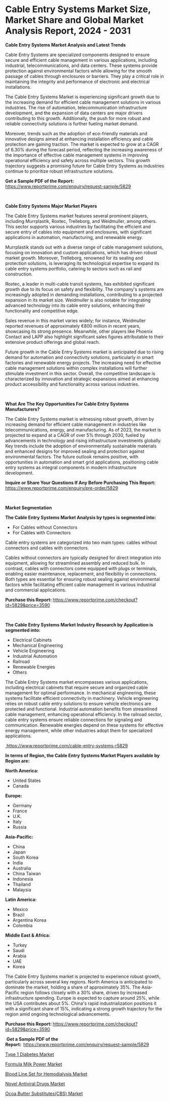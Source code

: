 <p><h1>Cable Entry Systems Market Size, Market Share and Global Market Analysis Report, 2024 - 2031</h1></p><p><strong>Cable Entry Systems Market Analysis and Latest Trends</strong></p>
<p><p>Cable Entry Systems are specialized components designed to ensure secure and efficient cable management in various applications, including industrial, telecommunications, and data centers. These systems provide protection against environmental factors while allowing for the smooth passage of cables through enclosures or barriers. They play a critical role in maintaining the integrity and performance of electronic and electrical installations.</p><p>The Cable Entry Systems Market is experiencing significant growth due to the increasing demand for efficient cable management solutions in various industries. The rise of automation, telecommunication infrastructure development, and the expansion of data centers are major drivers contributing to this growth. Additionally, the push for more robust and reliable connectivity solutions is further fueling market demand.</p><p>Moreover, trends such as the adoption of eco-friendly materials and innovative designs aimed at enhancing installation efficiency and cable protection are gaining traction. The market is expected to grow at a CAGR of 6.30% during the forecast period, reflecting the increasing awareness of the importance of effective cable management systems in improving operational efficiency and safety across multiple sectors. This growth trajectory suggests a promising future for Cable Entry Systems as industries continue to prioritize robust infrastructure solutions.</p></p>
<p><strong>Get a Sample PDF of the Report:&nbsp;</strong> <a href="https://www.reportprime.com/enquiry/request-sample/5829?utm_campaign=1437&utm_medium=2&utm_source=Github&utm_content=ia&utm_term=10102024&utm_id=cable-entry-systems">https://www.reportprime.com/enquiry/request-sample/5829</a></p>
<p>&nbsp;</p>
<p><strong>Cable Entry Systems Major Market Players</strong></p>
<p><p>The Cable Entry Systems market features several prominent players, including Murrplastik, Roxtec, Trelleborg, and Weidmuller, among others. This sector supports various industries by facilitating the efficient and secure entry of cables into equipment and enclosures, with significant applications in automation, manufacturing, and renewable energy.</p><p>Murrplastik stands out with a diverse range of cable management solutions, focusing on innovation and custom applications, which has driven robust market growth. Moreover, Trelleborg, renowned for its sealing and protection solutions, is leveraging its technological expertise to expand its cable entry systems portfolio, catering to sectors such as rail and construction.</p><p>Roxtec, a leader in multi-cable transit systems, has exhibited significant growth due to its focus on safety and flexibility. The company's systems are increasingly adopted in demanding installations, contributing to a projected expansion in its market size. Weidmuller is also notable for integrating advanced technology into its cable entry solutions, enhancing their functionality and competitive edge.</p><p>Sales revenue in this market varies widely; for instance, Weidmuller reported revenues of approximately €800 million in recent years, showcasing its strong presence. Meanwhile, other players like Phoenix Contact and LAPP also highlight significant sales figures attributable to their extensive product offerings and global reach.</p><p>Future growth in the Cable Entry Systems market is anticipated due to rising demand for automation and connectivity solutions, particularly in smart factories and renewable energy projects. The increasing need for effective cable management solutions within complex installations will further stimulate investment in this sector. Overall, the competitive landscape is characterized by innovation and strategic expansions aimed at enhancing product accessibility and functionality across various industries.</p></p>
<p>&nbsp;</p>
<p><strong>What Are The Key Opportunities For Cable Entry Systems Manufacturers?</strong></p>
<p><p>The Cable Entry Systems market is witnessing robust growth, driven by increasing demand for efficient cable management in industries like telecommunications, energy, and manufacturing. As of 2023, the market is projected to expand at a CAGR of over 5% through 2030, fueled by advancements in technology and rising infrastructure investments globally. Key trends include the adoption of environmentally sustainable materials and enhanced designs for improved sealing and protection against environmental factors. The future outlook remains positive, with opportunities in automation and smart grid applications, positioning cable entry systems as integral components in modern infrastructure development.</p></p>
<p><strong>Inquire or Share Your Questions If Any Before Purchasing This Report:</strong> <a href="https://www.reportprime.com/enquiry/pre-order/5829?utm_campaign=1437&utm_medium=2&utm_source=Github&utm_content=ia&utm_term=10102024&utm_id=cable-entry-systems">https://www.reportprime.com/enquiry/pre-order/5829</a></p>
<p>&nbsp;</p>
<p><strong>Market Segmentation</strong></p>
<p><strong>The Cable Entry Systems Market Analysis by types is segmented into:</strong></p>
<p><ul><li>For Cables without Connectors</li><li>For Cables with Connectors</li></ul></p>
<p><p>Cable entry systems are categorized into two main types: cables without connectors and cables with connectors. </p><p>Cables without connectors are typically designed for direct integration into equipment, allowing for streamlined assembly and reduced bulk. In contrast, cables with connectors come equipped with plugs or terminals, enabling easier maintenance, replacement, and flexibility in connections. Both types are essential for ensuring robust sealing against environmental factors while facilitating efficient cable management in various industrial and commercial applications.</p></p>
<p><strong>Purchase this Report:&nbsp;</strong><a href="https://www.reportprime.com/checkout?id=5829&price=3590&utm_campaign=1437&utm_medium=2&utm_source=Github&utm_content=ia&utm_term=10102024&utm_id=cable-entry-systems">https://www.reportprime.com/checkout?id=5829&price=3590</a></p>
<p>&nbsp;</p>
<p><strong>The Cable Entry Systems Market Industry Research by Application is segmented into:</strong></p>
<p><ul><li>Electrical Cabinets</li><li>Mechanical Engineering</li><li>Vehicle Engineering</li><li>Industrial Automation</li><li>Railroad</li><li>Renewable Energies</li><li>Others</li></ul></p>
<p><p>The Cable Entry Systems market encompasses various applications, including electrical cabinets that require secure and organized cable management for optimal performance. In mechanical engineering, these systems facilitate efficient connectivity in machinery. Vehicle engineering relies on robust cable entry solutions to ensure vehicle electronics are protected and functional. Industrial automation benefits from streamlined cable management, enhancing operational efficiency. In the railroad sector, cable entry systems ensure reliable connections for signaling and communication. Renewable energies depend on these systems for effective energy management, while other industries adopt them for specialized applications.</p></p>
<p><a href="https://www.reportprime.com/cable-entry-systems-r5829?utm_campaign=1437&utm_medium=2&utm_source=Github&utm_content=ia&utm_term=10102024&utm_id=cable-entry-systems">&nbsp;https://www.reportprime.com/cable-entry-systems-r5829</a></p>
<p><strong>In terms of Region, the Cable Entry Systems Market Players available by Region are:</strong></p>
<p>
    <p> <strong> North America: </strong>
        <ul>
            <li>United States</li>
            <li>Canada</li>
        </ul>
        </p> 
    <p> <strong> Europe: </strong>
        <ul>
            <li>Germany</li>
            <li>France</li>
            <li>U.K.</li>
            <li>Italy</li>
            <li>Russia</li>
        </ul>
        </p> 
    <p> <strong> Asia-Pacific: </strong>
        <ul>
            <li>China</li>
            <li>Japan</li>
            <li>South Korea</li>
            <li>India</li>
            <li>Australia</li>
            <li>China Taiwan</li>
            <li>Indonesia</li>
            <li>Thailand</li>
            <li>Malaysia</li>
        </ul>
        </p> 
    <p> <strong> Latin America: </strong>
        <ul>
            <li>Mexico</li>
            <li>Brazil</li>
            <li>Argentina Korea</li>
            <li>Colombia</li>
        </ul>
        </p> 
    <p> <strong> Middle East & Africa: </strong>
        <ul>
            <li>Turkey</li>
            <li>Saudi</li>
            <li>Arabia</li>
            <li>UAE</li>
            <li>Korea</li>
        </ul>
    </p>
    </p>
<p><p>The Cable Entry Systems market is projected to experience robust growth, particularly across several key regions. North America is anticipated to dominate the market, holding a share of approximately 35%. The Asia-Pacific region follows closely with a 30% share, driven by increased infrastructure spending. Europe is expected to capture around 25%, while the USA contributes about 5%. China's rapid industrialization positions it with a significant share of 15%, indicating a strong growth trajectory for the region amid ongoing technological advancements.</p></p>
<p><strong>Purchase this Report: </strong><a href="https://www.reportprime.com/checkout?id=5829&price=3590&utm_campaign=1437&utm_medium=2&utm_source=Github&utm_content=ia&utm_term=10102024&utm_id=cable-entry-systems">https://www.reportprime.com/checkout?id=5829&price=3590</a></p>
<p>&nbsp;<strong>Get a Sample PDF of the Report:&nbsp;&nbsp;</strong><a href="https://www.reportprime.com/enquiry/request-sample/5829?utm_campaign=1437&utm_medium=2&utm_source=Github&utm_content=ia&utm_term=10102024&utm_id=cable-entry-systems">https://www.reportprime.com/enquiry/request-sample/5829</a></p>
<p><strong></strong></p>
<p><p><a href="https://www.linkedin.com/pulse/type-1-diabetes-landscape-product-spectrum-market-trajectories-rrvrc?utm_campaign=1437&utm_medium=2&utm_source=Github&utm_content=ia&utm_term=10102024&utm_id=cable-entry-systems">Type 1 Diabetes Market</a></p><p><a href="https://issuu.com/reportprime-2/docs/formula-milk-power-market-size-2030_94593a5742c143?utm_campaign=1437&utm_medium=2&utm_source=Github&utm_content=ia&utm_term=10102024&utm_id=cable-entry-systems">Formula Milk Power Market</a></p><p><a href="https://www.linkedin.com/pulse/blood-line-set-hemodialysis-market-global-regional-analysis-pcvze?utm_campaign=1437&utm_medium=2&utm_source=Github&utm_content=ia&utm_term=10102024&utm_id=cable-entry-systems">Blood Line Set for Hemodialysis Market</a></p><p><a href="https://www.linkedin.com/pulse/novel-antiviral-drugs-market-revolution-2024-2031-trends-2qk1e?utm_campaign=1437&utm_medium=2&utm_source=Github&utm_content=ia&utm_term=10102024&utm_id=cable-entry-systems">Novel Antiviral Drugs Market</a></p><p><a href="https://issuu.com/reportprime-2/docs/ocoa-butter-substitutescbs-market-s_42c7254e6d8a0e?utm_campaign=1437&utm_medium=2&utm_source=Github&utm_content=ia&utm_term=10102024&utm_id=cable-entry-systems">Ocoa Butter Substitutes(CBS) Market</a></p></p>